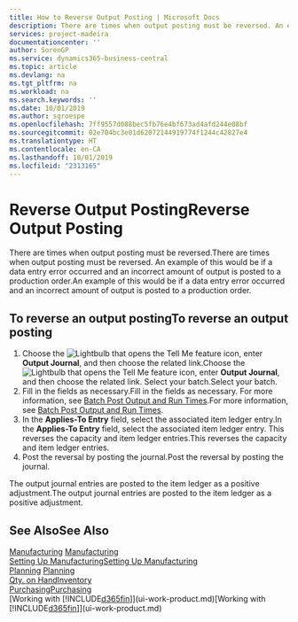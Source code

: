 ```yaml
---
title: How to Reverse Output Posting | Microsoft Docs
description: There are times when output posting must be reversed. An example of this would be if a data entry error occurred and an incorrect amount of output is posted to a production order.
services: project-madeira
documentationcenter: ''
author: SorenGP
ms.service: dynamics365-business-central
ms.topic: article
ms.devlang: na
ms.tgt_pltfrm: na
ms.workload: na
ms.search.keywords: ''
ms.date: 10/01/2019
ms.author: sgroespe
ms.openlocfilehash: 7ff9557d088bec5fb76e4bf673ad4afd244e08bf
ms.sourcegitcommit: 02e704bc3e01d62072144919774f1244c42827e4
ms.translationtype: HT
ms.contentlocale: en-CA
ms.lasthandoff: 10/01/2019
ms.locfileid: "2313165"
---
```

# <a name="reverse-output-posting"></a><span data-ttu-id="10594-104">Reverse Output Posting</span><span class="sxs-lookup"><span data-stu-id="10594-104">Reverse Output Posting</span></span>
<span data-ttu-id="10594-105">There are times when output posting must be reversed.</span><span class="sxs-lookup"><span data-stu-id="10594-105">There are times when output posting must be reversed.</span></span> <span data-ttu-id="10594-106">An example of this would be if a data entry error occurred and an incorrect amount of output is posted to a production order.</span><span class="sxs-lookup"><span data-stu-id="10594-106">An example of this would be if a data entry error occurred and an incorrect amount of output is posted to a production order.</span></span>  

## <a name="to-reverse-an-output-posting"></a><span data-ttu-id="10594-107">To reverse an output posting</span><span class="sxs-lookup"><span data-stu-id="10594-107">To reverse an output posting</span></span>  
1.  <span data-ttu-id="10594-108">Choose the ![Lightbulb that opens the Tell Me feature](media/ui-search/search_small.png "Tell me what you want to do") icon, enter **Output Journal**, and then choose the related link.</span><span class="sxs-lookup"><span data-stu-id="10594-108">Choose the ![Lightbulb that opens the Tell Me feature](media/ui-search/search_small.png "Tell me what you want to do") icon, enter **Output Journal**, and then choose the related link.</span></span> <span data-ttu-id="10594-109">Select your batch.</span><span class="sxs-lookup"><span data-stu-id="10594-109">Select your batch.</span></span>  
2. <span data-ttu-id="10594-110">Fill in the fields as necessary.</span><span class="sxs-lookup"><span data-stu-id="10594-110">Fill in the fields as necessary.</span></span> <span data-ttu-id="10594-111">For more information, see [Batch Post Output and Run Times](production-how-to-post-output-quantity.md).</span><span class="sxs-lookup"><span data-stu-id="10594-111">For more information, see [Batch Post Output and Run Times](production-how-to-post-output-quantity.md).</span></span>
3.  <span data-ttu-id="10594-112">In the **Applies-To Entry** field, select the associated item ledger entry.</span><span class="sxs-lookup"><span data-stu-id="10594-112">In the **Applies-To Entry** field, select the associated item ledger entry.</span></span> <span data-ttu-id="10594-113">This reverses the capacity and item ledger entries.</span><span class="sxs-lookup"><span data-stu-id="10594-113">This reverses the capacity and item ledger entries.</span></span>  
4. <span data-ttu-id="10594-114">Post the reversal by posting the journal.</span><span class="sxs-lookup"><span data-stu-id="10594-114">Post the reversal by posting the journal.</span></span>  

<span data-ttu-id="10594-115">The output journal entries are posted to the item ledger as a positive adjustment.</span><span class="sxs-lookup"><span data-stu-id="10594-115">The output journal entries are posted to the item ledger as a positive adjustment.</span></span>  

## <a name="see-also"></a><span data-ttu-id="10594-116">See Also</span><span class="sxs-lookup"><span data-stu-id="10594-116">See Also</span></span>  
 <span data-ttu-id="10594-117">[Manufacturing](production-manage-manufacturing.md)  </span><span class="sxs-lookup"><span data-stu-id="10594-117">[Manufacturing](production-manage-manufacturing.md)  </span></span>  
 [<span data-ttu-id="10594-118">Setting Up Manufacturing</span><span class="sxs-lookup"><span data-stu-id="10594-118">Setting Up Manufacturing</span></span>](production-configure-production-processes.md)  
 <span data-ttu-id="10594-119">[Planning](production-planning.md)    </span><span class="sxs-lookup"><span data-stu-id="10594-119">[Planning](production-planning.md)    </span></span>  
 [<span data-ttu-id="10594-120">Qty. on Hand</span><span class="sxs-lookup"><span data-stu-id="10594-120">Inventory</span></span>](inventory-manage-inventory.md)  
 [<span data-ttu-id="10594-121">Purchasing</span><span class="sxs-lookup"><span data-stu-id="10594-121">Purchasing</span></span>](purchasing-manage-purchasing.md)  
 <span data-ttu-id="10594-122">[Working with [!INCLUDE[d365fin](includes/d365fin_md.md)]](ui-work-product.md)</span><span class="sxs-lookup"><span data-stu-id="10594-122">[Working with [!INCLUDE[d365fin](includes/d365fin_md.md)]](ui-work-product.md)</span></span>  
